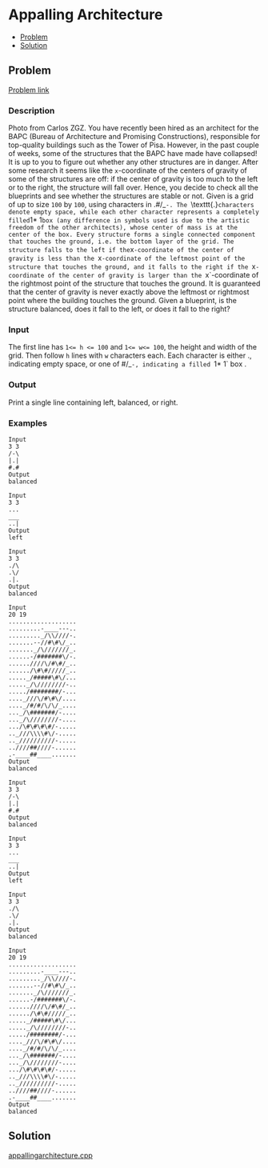 # Appalling Architecture
- [Problem](#problem)
- [Solution](#solution)

## Problem
[Problem link](https://open.kattis.com/problems/appallingarchitecture)

### Description
 Photo from Carlos ZGZ. You have recently been hired as an architect for the BAPC (Bureau of Architecture and Promising Constructions), responsible for top-quality buildings such as the Tower of Pisa. However, in the past couple of weeks, some of the structures that the BAPC have made have collapsed! It is up to you to figure out whether any other structures are in danger.
After some research it seems like the `x`-coordinate of the centers of gravity of some of the structures are off: if the center of gravity is too much to the left or to the right, the structure will fall over. Hence, you decide to check all the blueprints and see whether the structures are stable or not.
Given is a grid of up to size `100` by `100`, using characters in .#/\_`-. The `\texttt{.}` characters denote empty space, while each other character represents a completely filled `1* 1` box (any difference in symbols used is due to the artistic freedom of the other architects), whose center of mass is at the center of the box.
Every structure forms a single connected component that touches the ground, i.e. the bottom layer of the grid.
The structure falls to the left if the `x`-coordinate of the center of gravity is less than the `x`-coordinate of the leftmost point of the structure that touches the ground, and it falls to the right if the `x`-coordinate of the center of gravity is larger than the `x`-coordinate of the rightmost point of the structure that touches the ground. It is guaranteed that the center of gravity is never exactly above the leftmost or rightmost point where the building touches the ground.
Given a blueprint, is the structure balanced, does it fall to the left, or does it fall to the right?

### Input
 The first line has `1<= h <= 100` and `1<= w<= 100`, the height and width of the grid. Then follow `h` lines with `w` characters each. Each character is either ., indicating empty space, or one of #/\_`-, indicating a filled `1* 1` box . 

### Output
 Print a single line containing left, balanced, or right. 

### Examples
```
Input
3 3
/-\
|.|
#.#
Output
balanced
```
```
Input
3 3
...
___
..|
Output
left
```
```
Input
3 3
./\
.\/
.|.
Output
balanced
```
```
Input
20 19
...................
.........-____---..
........._/\\////-.
.......--//#\#\/_..
......._/\///////_.
......-/#######\/-.
......////\/#\#/_..
....../\#\#/////_..
....._/#####\#\/...
....._/\////////-..
...../########/-...
...._///\/#\#\/....
...._/#/#/\/\/_....
..._/\#######/-....
..._/\////////-....
.../\#\#\#\#/-.....
.._///\\\\#\/-.....
.._//////////-.....
..////##////-......
.-____##____.......
Output
balanced
```
```
Input
3 3
/-\
|.|
#.#
Output
balanced
```
```
Input
3 3
...
___
..|
Output
left
```
```
Input
3 3
./\
.\/
.|.
Output
balanced
```
```
Input
20 19
...................
.........-____---..
........._/\\////-.
.......--//#\#\/_..
......._/\///////_.
......-/#######\/-.
......////\/#\#/_..
....../\#\#/////_..
....._/#####\#\/...
....._/\////////-..
...../########/-...
...._///\/#\#\/....
...._/#/#/\/\/_....
..._/\#######/-....
..._/\////////-....
.../\#\#\#\#/-.....
.._///\\\\#\/-.....
.._//////////-.....
..////##////-......
.-____##____.......
Output
balanced
```


## Solution

[appallingarchitecture.cpp](./appallingarchitecture.cpp)
